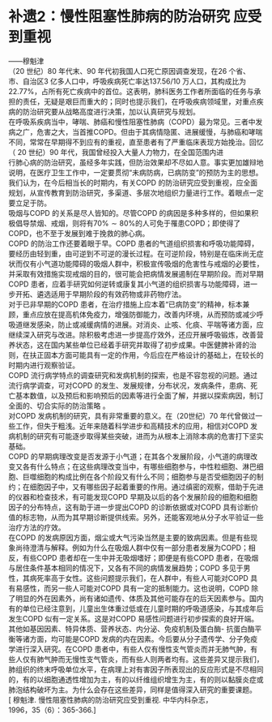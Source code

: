 # 补遗2：慢性阻塞性肺病的防治研究 应受到重视  
——穆魁津  
（20 世纪）80 年代末、90 年代初我国人口死亡原因调查发现，在26 个省、市、自治区3 亿多人口中，呼吸疾病死亡率达137.56/10 万人口，其构成比为$22.77\%$，占所有死亡疾病中的首位。这表明，肺科医务工作者所面临的任务与承担的责任，无疑是艰巨而重大的；同时也提示我们，在呼吸疾病领域里，对重点疾病的防治研究要从战略高度进行决策，加以认真研究与规划。  
在呼吸系疾病当中，哮喘、肺癌和慢性阻塞性肺病（COPD）最为常见。三者中发病之广，危害之大，当首推COPD。但由于其病情隐匿、进展缓慢，与肺癌和哮喘不同，常常在早期得不到应有的重视，直至患者有了严重临床表现方始挽治。回忆（ 20 世纪）90 年代，我国曾经投入大量人力物力，在全国范围内进  
行肺心病的防治研究，虽经多年实践，但防治效果却不尽如人意。事实更加雄辩地说明，在医疗卫生工作中，一定要贯彻“未病防病，已病防变”的预防为主的思想。我们认为，在今后相当长的时期内，有关COPD 的防治研究应受到重视，应全面规划，从宣传教育到防治研究，多渠道、多层次地组织力量进行工作。着眼点一定要立足于防。  
吸烟与COPD 的关系是尽人皆知的。尽管COPD 的病因是多种多样的，但如果积极倡导禁烟、戒烟，则将有$70\%\sim80\%$的人可免于罹患COPD；即使得了COPD，也不至于发展到难于挽救的肺心病。  
COPD 的防治工作还要着眼于早。COPD 患者的气道组织损害和呼吸功能障碍，要经历由轻到重，由可逆到不可逆的漫长过程。在可逆阶段，特别是在临床尚无症状而仅有小气道功能障碍的吸烟人群中，积极宣传吸烟的危害性与戒烟的必要性，并采取有效措施实现戒烟的目的，很可能会把病情发展遏制在早期阶段。而对早期COPD 患者，应着手研究如何逆转或康复其小气道的组织损害与功能障碍，进一步开拓、遴选适用于早期阶段的有效药物或非药物疗法。  
对于已非早期的COPD 患者，在治疗措施上应本着“已病防变”的精神，标本兼顾，重点应放在提高机体免疫力，增强防御能力，改善内环境，从而预防或减少呼吸道继发感染，防止或减缓病情的进展。对消炎、止咳、化痰、平喘等诸方面，应继续深入研究与改进。除积极考虑进一步提高疗效外，还应开展呼吸锻炼，改善营养状态，这在国内某些单位已经着手研究并取得了初步成果。中医健脾补肾的治则，在扶正固本方面可能具有一定的作用，今后应在严格设计的基础上，在较长的时期内进行观察验证。  
COPD 流行病学特点的调查研究和发病机制的探索，也是不容忽视的问题。通过流行病学调查，可对COPD 的发生、发展规律，分布状况，发病条件，患病、死亡基本数值，以及预后和影响预后的因素等进行全面了解，并据以探索病因，制订全面的、切合实际的防治策略 。  
对COPD 发病机制的研究，具有非常重要的意义。在（20世纪）70 年代曾做过一些工作，但失于粗浅。近年来随着科学进步和高精技术的应用，相信对COPD 发病机制的研究有可能逐步取得某些突破，进而为从根本上消除本病的危害打下坚实 基础。  
COPD 的早期病理改变是否发源于小气道；在其各个发展阶段，小气道的病理改变又各有什么特点；在这些病理改变当中，有哪些细胞参与，中性粒细胞、淋巴细胞、巨噬细胞的构成比例在各个阶段又有什么不同；细胞参与是否受细胞因子的制约；在细胞因子中，又有哪些因子起着重要的作用。通过缜密的观察，借助于先进的仪器和检查技术，有可能发现COPD 早期及以后的各个发展阶段的细胞和细胞因子的分布特点，这有助于进一步提出COPD 的诊断依据或对COPD 具有诊断价值的标志物，从而为其早期诊断提供线索。另外，还能客观地从分子水平验证一些治疗方法的疗效。  
在COPD 的发病原因方面，烟尘或大气污染当然是主要的致病因素。但是有些现象尚待澄清与解释。例如为什么在吸烟人群中仅有一部分患者发展为COPD；相反，有些COPD 患者却在一生中并无吸烟嗜好；即便是有些COPD 患者，在吸烟与居住条件基本相同的情况下，又各有不同的病情发展趋势；COPD 多见于男性，其病死率高于女性。这些问题提示我们，在人群中，有些人可能对COPD 具有易感性，而另一些人可能对COPD 具有一定的抵制能力。这也说明，COPD 除了明显的外在因素外，尚有诸如遗传、体质及其他可能存在的后天因素参与。国内有的单位已经注意到，儿童出生体重过低或在儿童时期的呼吸道感染，与其成年后发生COPD 似有一定关系。这是对COPD 易感性问题进行初步探索的良好开端。其他如基因因素、特异体质、营养状态、内分泌、免疫机制及蛋白酶- 抗蛋白酶平衡等诸方面，均可能是COPD 发病的内在因素。今后要从分子遗传学、分子免疫学进行深入研究。在COPD 患者中，有些人仅有慢性支气管炎而并无肺气肿，有些人仅有肺气肿而无慢性支气管炎，而有些人则两者均有。这些差异又提示我们，肺组织的终末呼吸单位水平，在病理上对有害因子所表现出的反应形式是不尽相同的，有的以细胞通透性增加为主，有的以纤维组织增生为主，有的则以黏膜炎症或肺泡结构破坏为主。为什么会存在这些差异，同样是值得深入研究的重要课题。  
[ 穆魁津. 慢性阻塞性肺病的防治研究应受到重视. 中华内科杂志，  
1996，35（6）：365-366.]  